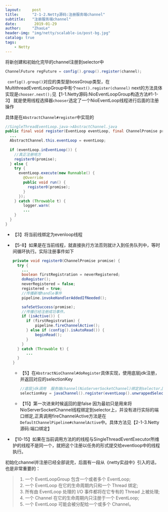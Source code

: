 ```yaml
---
layout:     post
title:      "2-1-2.Netty源码:注册服务端channel"
subtitle:   "注册服务端channel"
date:        2019-01-29
author:     "ZhaoLe"
header-img: "img/netty/scalable-io/post-bg.jpg"
catalog: true
tags:
    - Netty
---
```


将新创建和初始化完毕的channel注册到selector中

```java
ChannelFuture regFuture = config().group().register(channel);
```
` config().group()`对应的类型是bossGroup类型，在MultithreadEventLoopGroup中有个`next().register(channel)`
next的方法具体实现是`chooser.next();`见【1-1.Netty源码:NioEventLoopGroup构造方法#1-1-3】
就是使用线程选择器`chooser`选定了一个NioEventLoop线程进行后面的注册操作

具体是在`AbstractChannel#register`中实现的
```java
//SingleThreadEventLoop.java->AbstractChannel.java
public final void register(EventLoop eventLoop, final ChannelPromise promise) {
  ...
  AbstractChannel.this.eventLoop = eventLoop;
  
  if (eventLoop.inEventLoop()) {
    //真正注册地方
    register0(promise);
  } else {
    try {
      eventLoop.execute(new Runnable() {
        @Override
        public void run() {
          register0(promise);
        }
      });
    } catch (Throwable t) {
        logger.warn(
        ...
    }
  }
}

```
* 【3】将当前线绑定为evenloop线程
* 【5-8】如果是在当前线程，就直接执行方法否则就计入到任务队列中，等时间循环执行。实际注册事件如下

  ```java
  private void register0(ChannelPromise promise) {
    try {
      ...
      boolean firstRegistration = neverRegistered;
      doRegister();
      neverRegistered = false;
      registered = true;
      //传播新增handle事件
      pipeline.invokeHandlerAddedIfNeeded();

      safeSetSuccess(promise);
      //传播已经注册成功事件。
      if (isActive()) {
        if (firstRegistration) {
            pipeline.fireChannelActive();
        } else if (config().isAutoRead()) {
            beginRead();
        }
      }
    } catch (Throwable t) {
        ...
    }
  }
  ```
  * 【5】在`AbstractNioChannel#doRegister`具体实现，使用底层jdk注册，并返回对应的selectionKey
    
     ```java
    //底层jdk调用  服务端channel(NioServerSocketChannel)绑定到selector上并且返回 selectionKey
    selectionKey = javaChannel().register(eventLoop().unwrappedSelector(), 0, this); 
    ```
  * 【15】第一次进来时候返回的是false 因为最初只是用来将NioServerSocketChannel线程绑定到selector上，并没有进行实际的端口绑定,正真调用fireChannelActive方法是在`DefaultChannelPipeline#channelActive`中。具体方法见【2-1-3.Netty源码:端口绑定】
*  【10-15】如果在当前调用方法的的线程与SingleThreadEventExecutor所维护的线程不是同一个，就把这个注册以任务的形式提交给eventloop中的线程执行。

初始化channel并注册已经全部说完，后面有一段从《netty实战中》引入的话，也是非常重要的：
>1. 一个 EventLoopGroup 包含一个或者多个 EventLoop;
>2. 一个 EventLoop 在它的生命周期内只和一个 Thread 绑定;
>3. 所有由 EventLoop 处理的 I/O 事件都将在它专有的 Thread 上被处理;
>4. 一个 Channel 在它的生命周期内只注册于一个 EventLoop;
>5. 一个 EventLoop 可能会被分配给一个或多个 Channel。
  